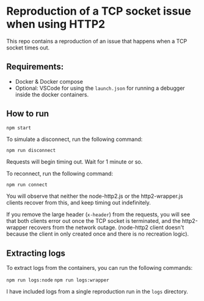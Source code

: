 # Reproduction of a TCP socket issue when using HTTP2

This repo contains a reproduction of an issue that happens when a TCP socket times out.

## Requirements:

- Docker & Docker compose
- Optional: VSCode for using the `launch.json` for running a debugger inside the docker containers.

## How to run

```bash
npm start
```

To simulate a disconnect, run the following command:

`npm run disconnect`

Requests will begin timing out. Wait for 1 minute or so.

To reconnect, run the following command:

`npm run connect`

You will observe that neither the node-http2.js or the http2-wrapper.js clients recover from this, and keep timing out indefinitely.

If you remove the large header (`x-header`) from the requests, you will see that both clients error out once the TCP socket is terminated, and the http2-wrapper recovers from the network outage. (node-http2 client doesn't because the client in only created once and there is no recreation logic).

## Extracting logs

To extract logs from the containers, you can run the following commands:

`npm run logs:node`
`npm run logs:wrapper`

I have included logs from a single reproduction run in the `logs` directory.
